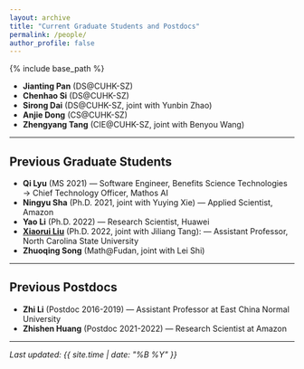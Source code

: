 ```yaml
---
layout: archive
title: "Current Graduate Students and Postdocs"
permalink: /people/
author_profile: false
---
```


{% include base_path %}

* **Jianting Pan** (DS@CUHK-SZ)
* **Chenhao Si** (DS@CUHK-SZ)
* **Sirong Dai** (DS@CUHK-SZ, joint with Yunbin Zhao)
* **Anjie Dong** (CS@CUHK-SZ)
* **Zhengyang Tang** (CIE@CUHK-SZ, joint with Benyou Wang)

---

## Previous Graduate Students

* **Qi Lyu** (MS 2021) — Software Engineer, Benefits Science Technologies → Chief Technology Officer, Mathos AI
* **Ningyu Sha** (Ph.D. 2021, joint with Yuying Xie) — Applied Scientist, Amazon
* **Yao Li** (Ph.D. 2022) — Research Scientist, Huawei
* [**Xiaorui Liu**](https://sites.google.com/ncsu.edu/xiaorui/) (Ph.D. 2022, joint with Jiliang Tang): — Assistant Professor, North Carolina State University
* **Zhuoqing Song** (Math@Fudan, joint with Lei Shi)

---

## Previous Postdocs

* **Zhi Li** (Postdoc 2016-2019) — Assistant Professor at East China Normal University
* **Zhishen Huang** (Postdoc 2021-2022) — Research Scientist at Amazon

---

<!-- * Jun Feng (Visitor 2018, Chengdu University of Technology) --> 

<!-- Previous Undergraduate Students (Chronological Order)
=====
* Jerry Luo (summer 2014, UCLA): Ph.D. in Mathematics at Arizona State University
* Kayla Shapiro (summer 2014, UC Berkeley): MS in Computer Science at Imperial College London
* Hao-Jun Michael Shi (summer 2014, UCLA): Ph.D. in Industrial Engineering and Management Sciences at Northwestern University
* Qi Yang (summer 2014, University of Southern California): Ph.D. in Data Science at MIT
* Kan Zhu (summer 2014, UCLA): MS in Computer Science at Columbia University
* Siqi Zhang (summer 2016, Southern University of Science and Technology): Ph.D. in Industrial Engineering at UIUC
* Andrew Schmidt (2016-2018, MSU): Ph.D. in Operations Research at Columbia University
* Tyler Will (2016-2018, MSU)
* Katja Oklejas (spring 2017, MSU)
* Qi Lyu (spring 2017, Xi'an Jiaotong University): MS in Computational Mathematics, Science and Engineering at Michigan State University 
* Zhenru Wang (spring 2017, MSU)
* Katrina Gensterblum (summer 2017, MSU): MS in Computational Mathematics, Science and Engineering at Michigan State University
* Huimin Hu (spring 2018, Xi'an Jiaotong University)
* Joseph Stafford (spring 2018, MSU)
* Chenyu Zhou (fall 2019, Guangzhou University)
* Jamie Schmidt (fall 2019, MSU)
* Benjamin Tuckey (fall 2019, MSU)
* Xingyu Yang (2020-2021, MSU): MS in Data Science at George Washington University
* Evan Bell (spring 2021, MSU)  
* Wenyu Shang (spring 2021, MSU): MS in Data Science at University of Southern California
* Chijin Liu (spring 2021, Xi'an Jiaotong University)
* William Chettleburgh (2020-2022, MSU)
* Yuantao Zhang (2022-2023, CUHK-SZ) -->
_Last updated: {{ site.time | date: "%B %Y" }}_
